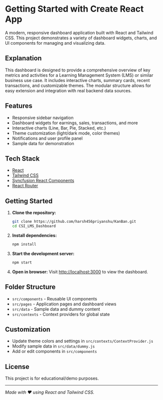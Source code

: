 # Getting Started with Create React App


A modern, responsive dashboard application built with React and Tailwind CSS. This project demonstrates a variety of dashboard widgets, charts, and UI components for managing and visualizing data.

## Explanation

This dashboard is designed to provide a comprehensive overview of key metrics and activities for a Learning Management System (LMS) or similar business use case. It includes interactive charts, summary cards, recent transactions, and customizable themes. The modular structure allows for easy extension and integration with real backend data sources.

## Features

- Responsive sidebar navigation
- Dashboard widgets for earnings, sales, transactions, and more
- Interactive charts (Line, Bar, Pie, Stacked, etc.)
- Theme customization (light/dark mode, color themes)
- Notifications and user profile panel
- Sample data for demonstration

## Tech Stack

- [React](https://reactjs.org/)
- [Tailwind CSS](https://tailwindcss.com/)
- [Syncfusion React Components](https://www.syncfusion.com/react-ui-components)
- [React Router](https://reactrouter.com/)

## Getting Started

1. **Clone the repository:**
   ```bash
   git clone https://github.com/harsh456priyanshu/KanBan.git
   cd CSI_LMS_Dashboard
   ```

2. **Install dependencies:**
   ```bash
   npm install
   ```

3. **Start the development server:**
   ```bash
   npm start
   ```

4. **Open in browser:**
   Visit [http://localhost:3000](http://localhost:3000) to view the dashboard.

## Folder Structure

- `src/components` - Reusable UI components
- `src/pages` - Application pages and dashboard views
- `src/data` - Sample data and dummy content
- `src/contexts` - Context providers for global state

## Customization

- Update theme colors and settings in `src/contexts/ContextProvider.js`
- Modify sample data in `src/data/dummy.js`
- Add or edit components in `src/components`

## License

This project is for educational/demo purposes.

---

*Made with ❤️ using React and Tailwind CSS.*
